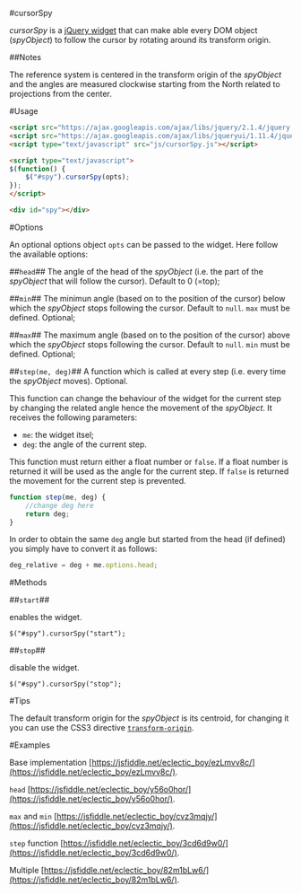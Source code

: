 #cursorSpy

*cursorSpy* is a [jQuery widget](https://learn.jquery.com/plugins/stateful-plugins-with-widget-factory/) that can make able every DOM object (*spyObject*) to follow the cursor by rotating around its transform origin.


##Notes

The reference system is centered in the transform origin of the *spyObject* and the angles are measured clockwise starting from the North related to projections from the center.


#Usage

```html    
<script src="https://ajax.googleapis.com/ajax/libs/jquery/2.1.4/jquery.min.js"></script>
<script src="https://ajax.googleapis.com/ajax/libs/jqueryui/1.11.4/jquery-ui.min.js"></script>
<script type="text/javascript" src="js/cursorSpy.js"></script>

<script type="text/javascript">
$(function() {
	$("#spy").cursorSpy(opts);
});
</script>

<div id="spy"></div>
```

#Options

An optional options object `opts` can be passed to the widget. Here follow the available options:

##`head`##
The angle of the head of the *spyObject* (i.e. the part of the *spyObject* that will follow the cursor). Default to 0 (=top);

##`min`##
The minimun angle (based on to the position of the cursor) below which the *spyObject* stops following the cursor. Default to `null`. `max` must be defined. Optional;

##`max`##
The maximum angle (based on to the position of the cursor) above which the *spyObject* stops following the cursor. Default to `null`. `min` must be defined. Optional;

##`step(me, deg)`##
A function which is called at every step (i.e. every time the *spyObject* moves). Optional.

This function can change the behaviour of the widget for the current step by changing the related angle hence the movement of the *spyObject*.
It receives the following parameters:

 - `me`: the widget itsel;
 - `deg`: the angle of the current step.

This function must return either a float number or `false`.
If a float number is returned it will be used as the angle for the current step.
If `false` is returned the movement for the current step is prevented.

```javascript
function step(me, deg) {
	//change deg here
	return deg;
}
```
In order to obtain the same `deg` angle but started from the head (if defined) you simply have to convert it as follows:

```javascript
deg_relative = deg + me.options.head;
```

#Methods

##`start`##

enables the widget.
```
$("#spy").cursorSpy("start");
```

##`stop`##

disable the widget.
```
$("#spy").cursorSpy("stop");
```

#Tips

The default transform origin for the *spyObject* is its centroid, for changing it you can use the CSS3 directive [`transform-origin`](http://www.w3schools.com/cssref/css3_pr_transform-origin.asp).


#Examples

Base implementation [https://jsfiddle.net/eclectic_boy/ezLmvv8c/](https://jsfiddle.net/eclectic_boy/ezLmvv8c/).

`head` [https://jsfiddle.net/eclectic_boy/y56o0hor/](https://jsfiddle.net/eclectic_boy/y56o0hor/).

`max` and `min` [https://jsfiddle.net/eclectic_boy/cvz3mqjy/](https://jsfiddle.net/eclectic_boy/cvz3mqjy/).

`step` function [https://jsfiddle.net/eclectic_boy/3cd6d9w0/](https://jsfiddle.net/eclectic_boy/3cd6d9w0/).

Multiple [https://jsfiddle.net/eclectic_boy/82m1bLw6/](https://jsfiddle.net/eclectic_boy/82m1bLw6/).
